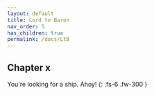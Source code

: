 ```yaml
---
layout: default
title: Lord to Baron
nav_order: 5
has_children: true
permalink: /docs/LtB
---
```


## Chapter x

You're looking for a ship. Ahoy!
{: .fs-6 .fw-300 }

